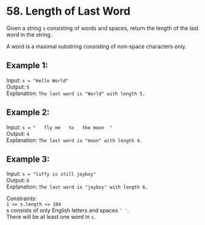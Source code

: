 # 58. Length of Last Word

Given a string ```s``` consisting of words and spaces, return the length of the last word in the string.

A word is a maximal substring consisting of non-space characters only.

 

## Example 1:  
Input: ```s = "Hello World"```  
Output: ```5```  
Explanation: ```The last word is "World" with length 5.```  

## Example 2:  
Input: ```s = "   fly me   to   the moon  "```  
Output: ```4```  
Explanation: ```The last word is "moon" with length 4.```  

## Example 3:  
Input: ```s = "luffy is still joyboy"```  
Output: ```6```  
Explanation: ```The last word is "joyboy" with length 6.```  
 

Constraints:  
```1 <= s.length <= 104```  
s consists of only English letters and spaces ```' '```.  
There will be at least one word in ```s```.  
